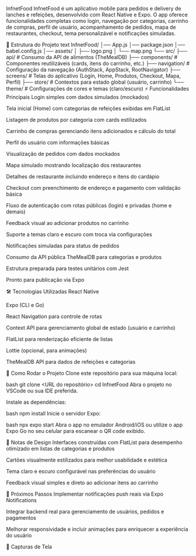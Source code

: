 InfnetFood
InfnetFood é um aplicativo mobile para pedidos e delivery de lanches e refeições, desenvolvido com React Native e Expo. O app oferece funcionalidades completas como login, navegação por categorias, carrinho de compras, perfil de usuário, acompanhamento de pedidos, mapa de restaurantes, checkout, tema personalizável e notificações simuladas.

📁 Estrutura do Projeto
text
InfnetFood/
│── App.js
│── package.json
│── babel.config.js
│── assets/
│   ├── logo.png
│   └── map.png
└── src/
    ├── api/               # Consumo da API de alimentos (TheMealDB)
    ├── components/        # Componentes reutilizáveis (cards, itens do carrinho, etc.)
    ├── navigation/        # Configuração da navegação (AuthStack, AppStack, RootNavigator)
    ├── screens/           # Telas do aplicativo (Login, Home, Produtos, Checkout, Mapa, Perfil)
    ├── store/             # Contextos para estado global (usuário, carrinho)
    └── theme/             # Configurações de cores e temas (claro/escuro)
⚡ Funcionalidades Principais
Login simples com dados simulados (mockados)

Tela inicial (Home) com categorias de refeições exibidas em FlatList

Listagem de produtos por categoria com cards estilizados

Carrinho de compras gerenciando itens adicionados e cálculo do total

Perfil do usuário com informações básicas

Visualização de pedidos com dados mockados

Mapa simulado mostrando localização dos restaurantes

Detalhes de restaurante incluindo endereço e itens do cardápio

Checkout com preenchimento de endereço e pagamento com validação básica

Fluxo de autenticação com rotas públicas (login) e privadas (home e demais)

Feedback visual ao adicionar produtos no carrinho

Suporte a temas claro e escuro com troca via configurações

Notificações simuladas para status de pedidos

Consumo da API pública TheMealDB para categorias e produtos

Estrutura preparada para testes unitários com Jest

Pronto para publicação via Expo

🛠️ Tecnologias Utilizadas
React Native

Expo (CLI e Go)

React Navigation para controle de rotas

Context API para gerenciamento global de estado (usuário e carrinho)

FlatList para renderização eficiente de listas

Lottie (opcional, para animações)

TheMealDB API para dados de refeições e categorias

🚀 Como Rodar o Projeto
Clone este repositório para sua máquina local:

bash
git clone <URL do repositório>
cd InfnetFood
Abra o projeto no VSCode ou sua IDE preferida.

Instale as dependências:

bash
npm install
Inicie o servidor Expo:

bash
npx expo start
Abra o app no emulador Android/iOS ou utilize o app Expo Go no seu celular para escanear o QR code exibido.

🎨 Notas de Design
Interfaces construídas com FlatList para desempenho otimizado em listas de categorias e produtos

Cartões visualmente estilizados para melhor usabilidade e estética

Tema claro e escuro configurável nas preferências do usuário

Feedback visual simples e direto ao adicionar itens ao carrinho

📌 Próximos Passos
Implementar notificações push reais via Expo Notifications

Integrar backend real para gerenciamento de usuários, pedidos e pagamentos

Melhorar responsividade e incluir animações para enriquecer a experiência do usuário

📸 Capturas de Tela
